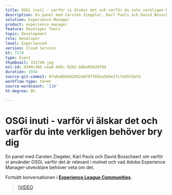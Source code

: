```yaml
---
title: OSGi inuti - varför vi älskar det och varför du inte verkligen behöver bry dig
description: En panel med Carsten Ziegeler, Karl Pauls och David Bosschaert om varför vi använder OSGi, varför det är relevant i molnet och vad Adobe Experience Manager-utvecklare behöver veta om det. Den här sessionen skapades som en del av Adobe Developers Live Content Event.
solution: Experience Manager
product: experience manager
feature: Developer Tools
topic: Development
role: Developer
level: Experienced
version: Cloud Service
kt: 7174
type: Event
thumbnail: 331740.jpg
exl-id: d349c365-cea0-4d5c-9262-b6be05620f04
duration: 1934
source-git-commit: 07a0a88da92652a6f07f65ba369e17cfe85fdafd
workflow-type: tm+mt
source-wordcount: '110'
ht-degree: 0%

---
```


# OSGi inuti - varför vi älskar det och varför du inte verkligen behöver bry dig

En panel med Carsten Ziegeler, Karl Pauls och David Bosschaert om varför vi använder OSGi, varför det är relevant i molnet och vad Adobe Experience Manager-utvecklare behöver veta om det.

Fortsätt konversationen i **[Experience League Communities](https://adobe.ly/36Yd3v6)**.

>[!VIDEO](https://video.tv.adobe.com/v/331740/?quality=12&learn=on&hidetitle=true)
